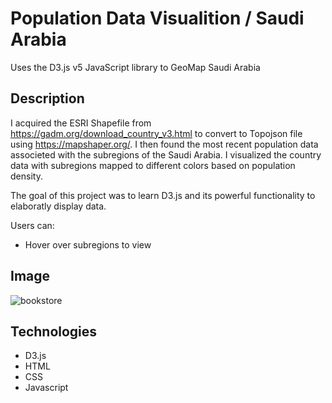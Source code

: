 # Population Data Visualition / Saudi Arabia

Uses the D3.js v5 JavaScript library to GeoMap Saudi Arabia


## Description

I acquired the ESRI Shapefile from https://gadm.org/download_country_v3.html to convert to Topojson file using https://mapshaper.org/. I then found the most recent population data associeted with the subregions of the Saudi Arabia. I visualized the country data with subregions mapped to different colors based on population density. 

The goal of this project was to learn D3.js and its powerful functionality to elaboratly display data.

Users can:
  - Hover over subregions to view 

## Image

![bookstore](https://user-images.githubusercontent.com/46305741/96518493-e29a9600-121f-11eb-8333-ce5dca23824d.gif)



## Technologies

- D3.js
- HTML
- CSS
- Javascript
